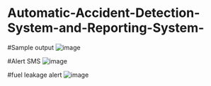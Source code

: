 # Automatic-Accident-Detection-System-and-Reporting-System-
#Sample output 
![image](https://github.com/user-attachments/assets/36fd84fe-c11e-4b38-95a1-000f73511bc1)

#Alert SMS
![image](https://github.com/user-attachments/assets/0dfdd79f-14b2-43f8-882b-4bad4b8134c0)

#fuel leakage alert
![image](https://github.com/user-attachments/assets/d733f2eb-5ceb-4bba-98bb-f3686a557f06)

